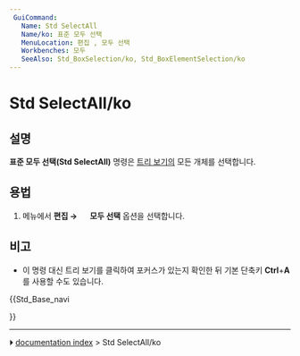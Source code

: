 ```yaml
---
 GuiCommand:
   Name: Std SelectAll
   Name/ko: 표준 모두 선택
   MenuLocation: 편집 , 모두 선택
   Workbenches: 모두
   SeeAlso: Std_BoxSelection/ko, Std_BoxElementSelection/ko
---
```


# Std SelectAll/ko



## 설명

**표준 모두 선택(Std SelectAll)** 명령은 [트리 보기의](Tree_view/ko.md) 모든 개체를 선택합니다.



## 용법

1.  메뉴에서 **편집 → <img src="images/Std_SelectAll.svg" width=16px> 모두 선택** 옵션을 선택합니다.



## 비고

-   이 명령 대신 트리 보기를 클릭하여 포커스가 있는지 확인한 뒤 기본 단축키 **Ctrl**+**A**를 사용할 수도 있습니다.





{{Std_Base_navi

}}



---
⏵ [documentation index](../README.md) > Std SelectAll/ko
